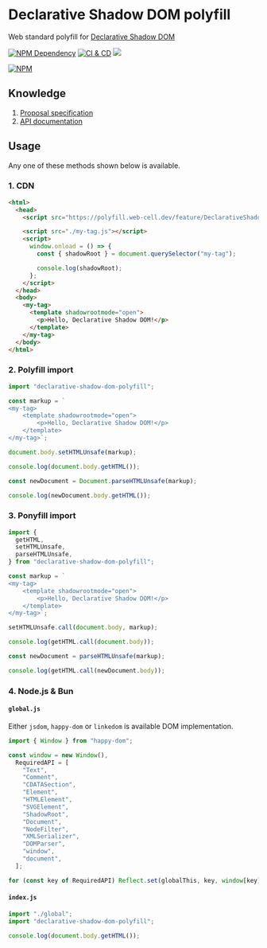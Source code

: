 # Declarative Shadow DOM polyfill

Web standard polyfill for [Declarative Shadow DOM][1]

[![NPM Dependency](https://img.shields.io/librariesio/github/EasyWebApp/declarative-shadow-dom-polyfill.svg)][2]
[![CI & CD](https://github.com/EasyWebApp/declarative-shadow-dom-polyfill/actions/workflows/main.yml/badge.svg)][3]
[![](https://data.jsdelivr.com/v1/package/npm/declarative-shadow-dom-polyfill/badge?style=rounded)][4]

[![NPM](https://nodei.co/npm/declarative-shadow-dom-polyfill.png?downloads=true&downloadRank=true&stars=true)][5]

## Knowledge

1. [Proposal specification][2]
2. [API documentation][3]

## Usage

Any one of these methods shown below is available.

### 1. CDN

```html
<html>
  <head>
    <script src="https://polyfill.web-cell.dev/feature/DeclarativeShadowDOM.js"></script>

    <script src="./my-tag.js"></script>
    <script>
      window.onload = () => {
        const { shadowRoot } = document.querySelector("my-tag");

        console.log(shadowRoot);
      };
    </script>
  </head>
  <body>
    <my-tag>
      <template shadowrootmode="open">
        <p>Hello, Declarative Shadow DOM!</p>
      </template>
    </my-tag>
  </body>
</html>
```

### 2. Polyfill import

```javascript
import "declarative-shadow-dom-polyfill";

const markup = `
<my-tag>
    <template shadowrootmode="open">
        <p>Hello, Declarative Shadow DOM!</p>
    </template>
</my-tag>`;

document.body.setHTMLUnsafe(markup);

console.log(document.body.getHTML());

const newDocument = Document.parseHTMLUnsafe(markup);

console.log(newDocument.body.getHTML());
```

### 3. Ponyfill import

```javascript
import {
  getHTML,
  setHTMLUnsafe,
  parseHTMLUnsafe,
} from "declarative-shadow-dom-polyfill";

const markup = `
<my-tag>
    <template shadowrootmode="open">
        <p>Hello, Declarative Shadow DOM!</p>
    </template>
</my-tag>`;

setHTMLUnsafe.call(document.body, markup);

console.log(getHTML.call(document.body));

const newDocument = parseHTMLUnsafe(markup);

console.log(getHTML.call(newDocument.body));
```

### 4. Node.js & Bun

#### `global.js`

Either `jsdom`, `happy-dom` or `linkedom` is available DOM implementation.

```javascript
import { Window } from "happy-dom";

const window = new Window(),
  RequiredAPI = [
    "Text",
    "Comment",
    "CDATASection",
    "Element",
    "HTMLElement",
    "SVGElement",
    "ShadowRoot",
    "Document",
    "NodeFilter",
    "XMLSerializer",
    "DOMParser",
    "window",
    "document",
  ];

for (const key of RequiredAPI) Reflect.set(globalThis, key, window[key]);
```

#### `index.js`

```javascript
import "./global";
import "declarative-shadow-dom-polyfill";

console.log(document.body.getHTML());
```

[1]: https://developer.chrome.com/docs/css-ui/declarative-shadow-dom
[2]: https://libraries.io/npm/declarative-shadow-dom-polyfill
[3]: https://github.com/EasyWebApp/declarative-shadow-dom-polyfill/actions/workflows/main.yml
[4]: https://www.jsdelivr.com/package/npm/declarative-shadow-dom-polyfill
[5]: https://nodei.co/npm/declarative-shadow-dom-polyfill/
[6]: https://github.com/mfreed7/declarative-shadow-dom
[7]: https://web-cell.dev/declarative-shadow-dom-polyfill/
